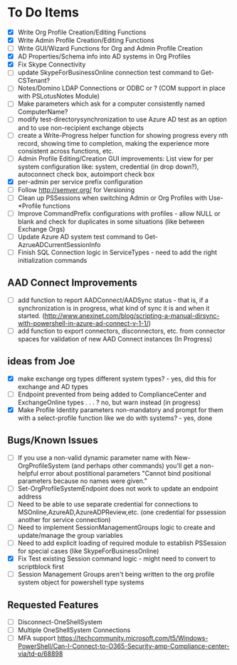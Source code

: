# To Do Items

- [x] Write Org Profile Creation/Editing Functions
- [x] Write Admin Profile Creation/Editing Functions
- [ ] Write GUI/Wizard Functions for Org and Admin Profile Creation
- [x] AD Properties/Schema info into AD systems in Org Profiles
- [x] Fix Skype Connectivity
- [ ] update SkypeForBusinessOnline connection test command to Get-CSTenant?
- [ ] Notes/Domino LDAP Connections or ODBC or ? (COM support in place with PSLotusNotes Module)
- [ ] Make parameters which ask for a computer consistently named ComputerName?
- [ ] modify test-directorysynchronization to use Azure AD test as an option and to use non-recipient exchange objects
- [ ] create a Write-Progress helper function for showing progress every nth record, showing time to completion, making the experience more consistent across functions, etc.
- [ ] Admin Profile Editing/Creation GUI improvements: List view for per system configuration like: system, credential (in drop down?), autoconnect check box, autoimport check box
- [x] per-admin per service prefix configuration
- [ ] Follow <http://semver.org/> for Versioning
- [ ] Clean up PSSessions when switching Admin or Org Profiles with Use-*Profile functions
- [ ] Improve CommandPrefix configurations with profiles - allow NULL or blank and check for duplicates in some situations (like between Exchange Orgs)
- [ ] Update Azure AD system test command to Get-AzrueADCurrentSessionInfo
- [ ] Finish SQL Connection logic in ServiceTypes - need to add the right initialization commands

## AAD Connect Improvements

- [ ] add function to report AADConnect/AADSync status - that is, if a synchronization is in progress, what kind of sync it is and when it started. (<http://www.anexinet.com/blog/scripting-a-manual-dirsync-with-powershell-in-azure-ad-connect-v-1-1/>)
- [ ] add function to export connectors, disconnectors, etc. from connector spaces for validation of new AAD Connect instances (In Progress)

## ideas from Joe

- [x] make exchange org types different system types? - yes, did this for exchange and AD types
- [ ] Endpoint prevented from being added to ComplianceCenter and ExchangeOnline types . . . ? no, but warn instead (in progress)
- [x] Make Profile Identity parameters non-mandatory and prompt for them with a select-profile function like we do with systems? - yes, done

## Bugs/Known Issues

- [ ] If you use a non-valid dynamic parameter name with New-OrgProfileSystem (and perhaps other commands) you'll get a non-helpful error about postitional parameters "Cannot bind positional parameters because no names were given."
- [ ] Set-OrgProfileSystemEndpoint does not work to update an endpoint address
- [ ] Need to be able to use separate credential for connections to MSOnline,AzureAD,AzureADPReview,etc. (one credential for pssession another for service connection)
- [ ] Need to implement SessionManagementGroups logic to create and update/manage the group variables
- [ ] Need to add explicit loading of required module to establish PSSession for special cases (like SkypeForBusinessOnline)
- [x] Fix Test existing Session command logic - might need to convert to scriptblock first
- [ ] Session Management Groups aren't being written to the org profile system object for powershell type systems

## Requested Features

- [ ] Disconnect-OneShellSystem
- [ ] Multiple OneShellSystem Connections
- [ ] MFA support <https://techcommunity.microsoft.com/t5/Windows-PowerShell/Can-I-Connect-to-O365-Security-amp-Compliance-center-via/td-p/68898>